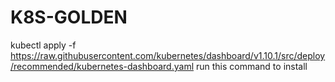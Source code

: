 # K8S-GOLDEN
kubectl apply -f https://raw.githubusercontent.com/kubernetes/dashboard/v1.10.1/src/deploy/recommended/kubernetes-dashboard.yaml
run this command to install 
